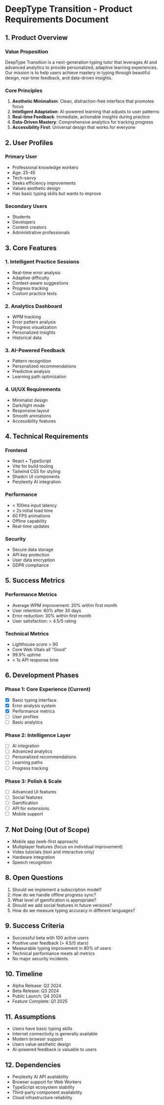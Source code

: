 # DeepType Transition - Product Requirements Document

## 1. Product Overview

### Value Proposition

DeepType Transition is a next-generation typing tutor that leverages AI and advanced analytics to provide personalized, adaptive learning experiences. Our mission is to help users achieve mastery in typing through beautiful design, real-time feedback, and data-driven insights.

### Core Principles

1. **Aesthetic Minimalism**: Clean, distraction-free interface that promotes focus
2. **Intelligent Adaptation**: AI-powered learning that adjusts to user patterns
3. **Real-time Feedback**: Immediate, actionable insights during practice
4. **Data-Driven Mastery**: Comprehensive analytics for tracking progress
5. **Accessibility First**: Universal design that works for everyone

## 2. User Profiles

### Primary User

- Professional knowledge workers
- Age: 25-45
- Tech-savvy
- Seeks efficiency improvements
- Values aesthetic design
- Has basic typing skills but wants to improve

### Secondary Users

- Students
- Developers
- Content creators
- Administrative professionals

## 3. Core Features

### 1. Intelligent Practice Sessions

- Real-time error analysis
- Adaptive difficulty
- Context-aware suggestions
- Progress tracking
- Custom practice texts

### 2. Analytics Dashboard

- WPM tracking
- Error pattern analysis
- Progress visualization
- Personalized insights
- Historical data

### 3. AI-Powered Feedback

- Pattern recognition
- Personalized recommendations
- Predictive analysis
- Learning path optimization

### 4. UI/UX Requirements

- Minimalist design
- Dark/light mode
- Responsive layout
- Smooth animations
- Accessibility features

## 4. Technical Requirements

### Frontend

- React + TypeScript
- Vite for build tooling
- Tailwind CSS for styling
- Shadcn UI components
- Perplexity AI integration

### Performance

- < 100ms input latency
- < 2s initial load time
- 60 FPS animations
- Offline capability
- Real-time updates

### Security

- Secure data storage
- API key protection
- User data encryption
- GDPR compliance

## 5. Success Metrics

### Performance Metrics

- Average WPM improvement: 20% within first month
- User retention: 60% after 30 days
- Error reduction: 30% within first month
- User satisfaction: > 4.5/5 rating

### Technical Metrics

- Lighthouse score > 90
- Core Web Vitals all "Good"
- 99.9% uptime
- < 1s API response time

## 6. Development Phases

### Phase 1: Core Experience (Current)

- [x] Basic typing interface
- [x] Error analysis system
- [x] Performance metrics
- [ ] User profiles
- [ ] Basic analytics

### Phase 2: Intelligence Layer

- [ ] AI integration
- [ ] Advanced analytics
- [ ] Personalized recommendations
- [ ] Learning paths
- [ ] Progress tracking

### Phase 3: Polish & Scale

- [ ] Advanced UI features
- [ ] Social features
- [ ] Gamification
- [ ] API for extensions
- [ ] Mobile support

## 7. Not Doing (Out of Scope)

- Mobile app (web-first approach)
- Multiplayer features (focus on individual improvement)
- Video tutorials (text and interactive only)
- Hardware integration
- Speech recognition

## 8. Open Questions

1. Should we implement a subscription model?
2. How do we handle offline progress sync?
3. What level of gamification is appropriate?
4. Should we add social features in future versions?
5. How do we measure typing accuracy in different languages?

## 9. Success Criteria

- Successful beta with 100 active users
- Positive user feedback (> 4.5/5 stars)
- Measurable typing improvement in 80% of users
- Technical performance meets all metrics
- No major security incidents

## 10. Timeline

- Alpha Release: Q2 2024
- Beta Release: Q3 2024
- Public Launch: Q4 2024
- Feature Complete: Q1 2025

## 11. Assumptions

- Users have basic typing skills
- Internet connectivity is generally available
- Modern browser support
- Users value aesthetic design
- AI-powered feedback is valuable to users

## 12. Dependencies

- Perplexity AI API availability
- Browser support for Web Workers
- TypeScript ecosystem stability
- Third-party component availability
- Cloud infrastructure reliability
